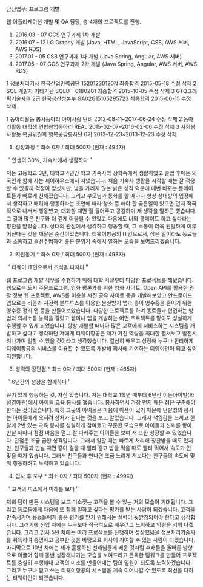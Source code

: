 담당업무: 프로그램 개발

웹 어플리케이션 개발 및 QA 담당, 총 4개의 프로젝트를 진행.
1. 2016.03 - 07 GCS 연구과제 1차 개발
2. 2016.07 - 12 LG Graphy 개발 (Java, HTML, JavaScript, CSS, AWS 서버, AWS RDS)
3. 2017.01 - 05 CSB 연구과제 1차 개발 (Java Spring, Angular, AWS 서버)
4. 2017.05 - 07 GCS 연구과제 2차 개발 (Java Spring, Angular, AWS 서버, AWS RDS)

1	정보처리기사	한국산업인력공단	15201230120N	최종합격	2015-05-18	수정 삭제
2	SQL 개발자	기타기관	SQLD - 0180201	최종합격	2015-10-05	수정 삭제
3	GTQ그래픽기술자격 2급	한국생산성본부	GA02G15105295723	최종합격	2015-06-15	수정 삭제


1	동아리활동	봉사동아리 아이사랑 단비	2012-08-11~2017-06-24	수정 삭제
2	동아리활동	대학생 연합창업동아리 REAL	2015-02-07~2016-02-06	수정 삭제
3	사회봉사활동	복권위원회 행복공감봉사단 6기	2013-12-23~2013-12-23	수정 삭제


1. 성장과정 *	최소 0자 / 최대 500자 (현재 : 494자)

＂인생의 30%, 기숙사에서 생활하다＂

저는 고등학교 3년, 대학교 4년간 학교 기숙사와 장학숙에서 생활하였고 졸업 후에는 외국인과 함께 사는 셰어하우스에서 지냈습니다.
처음 기숙사 생활을 시작할 때는 잘 적응할 수 있을까 걱정이 앞섰지만, 낯을 가리지 않는 밝은 성격 덕분에 매번 바뀌는 룸메이트들과 빠르게 친해졌습니다. 그리고 부모님과 통화를 할 때마다 항상 상대방의 입장에서 생각하고 배려해 행동하라는 조언에 따라 청소 등 해야 할 궂은일이 있으면 먼저 적극적으로 나서서 행동했고, 대화할 때면 잘 들어주고 공감하며 제 생각을 말하곤 했습니다. 그 결과 많은 친구와 더 깊게 어울릴 수 있었고 다음에도 너와 룸메이트 하고 싶다라는 칭찬을 받았습니다.
상대의 관점에서 생각하고 행동할 때, 그 소통이 더욱 원활하게 이루어진다는 것을 깨달은 순간이었습니다. 티웨이항공의 IT인으로서, 작은 일이라도 동료들과 소통하고 솔선수범하여 좋은 분위기 속에서 일하는 모습을 보여드리겠습니다.

2. 지원동기 *	최소 0자 / 최대 500자 (현재 : 498자)

＂티웨이 IT인으로서 초석을 다지다＂

웹 프로그램 개발 직무를 수행하기 위해 대학 시절부터 다양한 프로젝트를 해왔습니다.
웹으로는 도서 주문프로그램, 영화 평론가를 위한 영화 사이트, Open API를 활용한 관광 정보 웹 프로젝트, AWS를 이용한 사진 공유 사이트 등을 개발해보았고 안드로이드 앱으로는 비콘과 저전력 블루투스를 이용한 분실방지 앱과 종이 영수증을 줄이기 위한 영수증 정리 앱 등을 만들어보았습니다. 다양한 프로젝트를 하며 동료들과 협업하는 방법과 의사소통 능력을 길렀고 웹이나 앱을 개발하는 어떤 프로젝트를 맡아도 성실하게 수행할 수 있게 되었습니다.
항상 개발할 때마다 많은 고객에게 서비스하는 시스템을 개발하고 싶다고 생각하던 저에게 티웨이항공은 제가 가진 역량을 최대한 펼쳐보고 발전시켜나가며 일할 수 있을 것이라고 생각했습니다. 열심히 배우고 성장해 누구나 편리하게 티웨이항공의 서비스를 이용할 수 있도록 개발해 회사에 기여하는 티웨이인이 되고 싶어 지원합니다.

3. 성격의 장단점 *	최소 0자 / 최대 500자 (현재 : 465자)

＂6년간의 성장을 함께하다＂

끈기 있게 행동하는 것, 자신 있습니다.
저는 대학교 1학년 때부터 6년간 이든아이빌(화성영아원)에서 아이들 교육 봉사를 했습니다. 봉사하면서 가장 먼저 배운 점은 꾸준해야 한다는 것이었습니다. 특히 그곳의 아이들은 마음에 아픔이 있기 때문에 단발성의 봉사는 아이들에게 오히려 상처가 된다는 것을 보고 알았습니다. 그래서 책임감을 느끼고 한 달에 2번 있는 교육 봉사를 성실하게 참여했고 꾸준한 모습으로 아이들과 신뢰를 쌓아 만날 때마다 점점 마음을 열고 잘 따라주는 아이들을 보며 저 또한 성장할 수 있었습니다.
단점은 조금 급한 성격입니다. 그래서 일할 때는 빠르게 처리해 칭찬받을 때도 있지만, 친구들과 만날 때면 같이 걸을 때 빨리 걷고 밥을 먹을 때도 빨리 먹어서 속도가 안 맞을 때가 있습니다. 그래서 친구들과 만나면 조금 느리게 저보다는 친구들의 속도에 맞춰 행동하려고 노력하고 있습니다.

4. 입사 후 포부 *	최소 0자 / 최대 500자 (현재 : 499자)

＂고객의 미소에서 미래를 보다＂

저희 팀이 만든 시스템을 보고 미소짓는 고객을 볼 수 있는 저의 모습이 기대됩니다. 그리고 동료들에게 다음에 또 함께 일하고 싶다는 평가를 받는 사람이 되겠습니다.
고객을 만족시키며 동료들에게 좋은 평가를 받기 위해서는 실력이 뒷받침되어야 한다고 생각합니다. 그러기에 신입 때에는 누구보다 적극적으로 배우려고 노력하고 역량을 키워 나겠습니다. 그리고 입사 5년 차에는 여러 프로젝트를 진행하며 성장했음을 정보처리기술사를 취득하여 증명하고 공부한 것을 바탕으로 회사에 기여할 수 있는 사람이 되겠습니다. 마지막으로 10년 차에는 제가 훌륭하신 선배님들께 배운 것처럼 후배들을 올바른 방향으로 이끌어 함께 동반 성장해나가는 모습을 보여드리고 돈독한 팀워크를 만들어 프로젝트를 충실히 수행해내 고객의 미소를 만들어내는 팀의 일원이 되도록 노력하겠습니다. 
그리고 누구나 믿고 쓰는 티웨이항공의 시스템을 계속 이어나갈 수 있도록 최선을 다하는 티웨이인이 되겠습니다.
